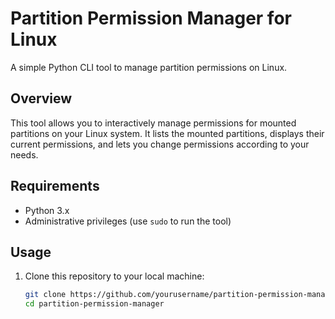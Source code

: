 # Partition Permission Manager for Linux

A simple Python CLI tool to manage partition permissions on Linux.

## Overview

This tool allows you to interactively manage permissions for mounted partitions on your Linux system. It lists the mounted partitions, displays their current permissions, and lets you change permissions according to your needs.

## Requirements

- Python 3.x
- Administrative privileges (use `sudo` to run the tool)

## Usage

1. Clone this repository to your local machine:

   ```bash
   git clone https://github.com/yourusername/partition-permission-manager.git
   cd partition-permission-manager
